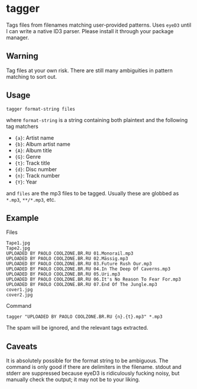 # tagger

Tags files from filenames matching user-provided patterns. Uses `eyeD3` until I can write a native ID3 parser. Please install it through your package manager.

## Warning

Tag files at your own risk. There are still many ambiguities in pattern matching to sort out.

## Usage

```
tagger format-string files
```

where `format-string` is a string containing both plaintext and the following tag matchers

+ `{a}`: Artist name
+ `{b}`: Album artist name
+ `{A}`: Album title
+ `{G}`: Genre
+ `{t}`: Track title
+ `{d}`: Disc number
+ `{n}`: Track number
+ `{Y}`: Year

and `files` are the mp3 files to be tagged. Usually these are globbed as `*.mp3`, `**/*.mp3`, etc.

## Example

Files

```
Tape1.jpg
Tape2.jpg
UPLOADED BY PAOLO COOLZONE.BR.RU 01.Monorail.mp3
UPLOADED BY PAOLO COOLZONE.BR.RU 02.Mässig.mp3
UPLOADED BY PAOLO COOLZONE.BR.RU 03.Future Rush Our.mp3
UPLOADED BY PAOLO COOLZONE.BR.RU 04.In The Deep Of Caverns.mp3
UPLOADED BY PAOLO COOLZONE.BR.RU 05.Uri.mp3
UPLOADED BY PAOLO COOLZONE.BR.RU 06.It's No Reason To Fear For.mp3
UPLOADED BY PAOLO COOLZONE.BR.RU 07.End Of The Jungle.mp3
cover1.jpg
cover2.jpg
```

Command

```
tagger "UPLOADED BY PAOLO COOLZONE.BR.RU {n}.{t}.mp3" *.mp3
```

The spam will be ignored, and the relevant tags extracted.

## Caveats

It is absolutely possible for the format string to be ambiguous. The command is only good if there are delimiters in the filename. stdout and stderr are suppressed because eyeD3 is ridiculously fucking noisy, but manually check the output; it may not be to your liking.
